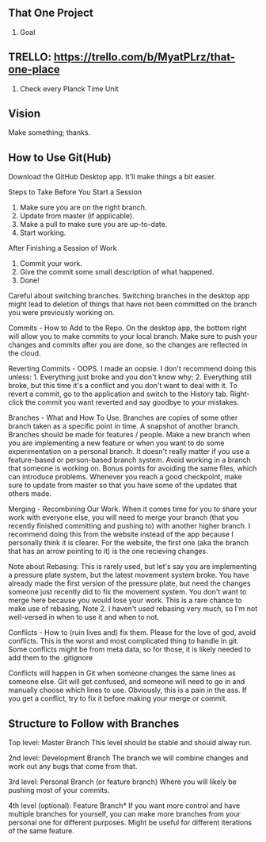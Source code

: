 That One Project
--------------------------------------------
1. Goal

TRELLO: https://trello.com/b/MyatPLrz/that-one-place
--------------------------------------------
1. Check every Planck Time Unit

Vision
--------------------------------------------
Make something; thanks.

How to Use Git(Hub)
--------------------------------------------
Download the GitHub Desktop app. It'll make things a bit easier.

Steps to Take Before You Start a Session
1. Make sure you are on the right branch.
2. Update from master (if applicable).
3. Make a pull to make sure you are up-to-date.
4. Start working.

After Finishing a Session of Work
1. Commit your work.
2. Give the commit some small description of what happened.
3. Done!

Careful about switching branches. Switching branches in the desktop app might lead to deletion of things that have not been committed on the branch you were previously working on.

Commits - How to Add to the Repo.
On the desktop app, the bottom right will allow you to make commits to your local branch.
Make sure to push your changes and commits after you are done, so the changes are reflected in the cloud.

Reverting Commits - OOPS. I made an oopsie.
I don't recommend doing this unless: 1. Everything just broke and you don't know why; 2. Everything still broke, but this time it's a conflict and you don't want to deal with it.
To revert a commit, go to the application and switch to the History tab. Right-click the commit you want reverted and say goodbye to your mistakes.

Branches - What and How To Use.
Branches are copies of some other branch taken as a specific point in time. A snapshot of another branch.
Branches should be made for features / people. Make a new branch when you are implementing a new feature or when you want to do some experimentation on a personal branch. It doesn't really matter if you use a feature-based or person-based branch system.
Avoid working in a branch that someone is working on. Bonus points for avoiding the same files, which can introduce problems.
Whenever you reach a good checkpoint, make sure to update from master so that you have some of the updates that others made.

Merging - Recombining Our Work.
When it comes time for you to share your work with everyone else, you will need to merge your branch (that you recently finished committing and pushing to) with another higher branch.
I recommend doing this from the website instead of the app because I personally think it is clearer. For the website, the first one (aka the branch that has an arrow pointing to it) is the one recieving changes.

Note about Rebasing: This is rarely used, but let's say you are implementing a pressure plate system, but the latest movement system broke. You have already made the first version of the pressure plate, but need the changes someone just recently did to fix the movement system. You don't want to merge here because you would lose your work. This is a rare chance to make use of rebasing. 
Note 2. I haven't used rebasing very much, so I'm not well-versed in when to use it and when to not.

Conflicts - How to (ruin lives and) fix them. 
Please for the love of god, avoid conflicts. This is the worst and most complicated thing to handle in git. Some conflicts might be from meta data, so for those, it is likely needed to add them to the .gitignore

Conflicts will happen in Git when someone changes the same lines as someone else. Git will get confused, and someone will need to go in and manually choose which lines to use. Obviously, this is a pain in the ass. If you get a conflict, try to fix it before making your merge or commit.

Structure to Follow with Branches
--------------------------------------------
Top level: Master Branch
  This level should be stable and should alway run.
  
2nd level: Development Branch
  The branch we will combine changes and work out any bugs that come from that.
  
3rd level: Personal Branch (or feature branch)
  Where you will likely be pushing most of your commits.
  
4th level (optional): Feature Branch*
  If you want more control and have multiple branches for yourself, you can make more branches from your personal one for different purposes. Might be useful for different iterations of the same feature.
